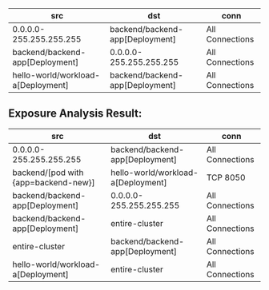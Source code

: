 | src | dst | conn |
|-----|-----|------|
| 0.0.0.0-255.255.255.255 | backend/backend-app[Deployment] | All Connections |
| backend/backend-app[Deployment] | 0.0.0.0-255.255.255.255 | All Connections |
| hello-world/workload-a[Deployment] | backend/backend-app[Deployment] | All Connections |
## Exposure Analysis Result:
| src | dst | conn |
|-----|-----|------|
| 0.0.0.0-255.255.255.255 | backend/backend-app[Deployment] | All Connections |
| backend/[pod with {app=backend-new}] | hello-world/workload-a[Deployment] | TCP 8050 |
| backend/backend-app[Deployment] | 0.0.0.0-255.255.255.255 | All Connections |
| backend/backend-app[Deployment] | entire-cluster | All Connections |
| entire-cluster | backend/backend-app[Deployment] | All Connections |
| hello-world/workload-a[Deployment] | entire-cluster | All Connections |